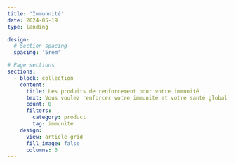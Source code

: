 ```yaml
---
title: 'Immunnité'
date: 2024-05-19
type: landing

design:
  # Section spacing
  spacing: '5rem'

# Page sections
sections:
  - block: collection
    content:
      title: Les produits de renforcement pour votre immunité
      text: Vous voulez renforcer votre immunité et votre santé global, voici les produits pour vous.
      count: 0
      filters:
        category: product
        tag: immunite
    design:
      view: article-grid
      fill_image: false
      columns: 3
---
```

